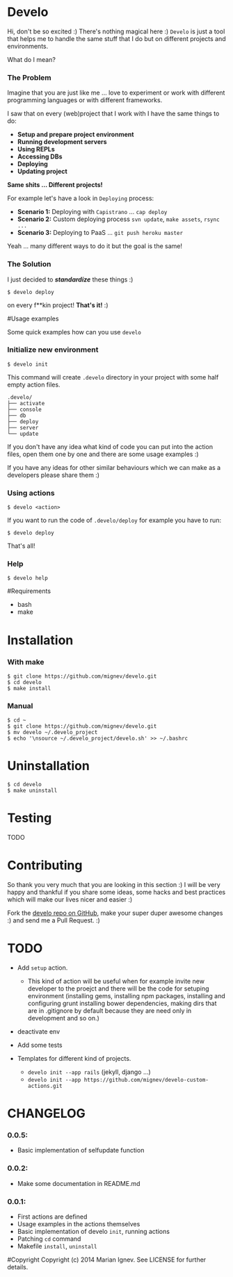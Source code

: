 Develo
=======

Hi, don't be so excited :) There's nothing magical here :) `Develo` is just a tool that helps me to handle the same stuff that I do but on different projects and environments.

What do I mean?

### The Problem

Imagine that you are just like me ... love to experiment or work with different programming languages or with different frameworks.

I saw that on every (web)project that I work with I have the same things to do:

- **Setup and prepare project environment**
- **Running development servers**
- **Using REPLs**
- **Accessing DBs**
- **Deploying**
- **Updating project**

**Same shits ... Different projects!**

For example let's have a look in `Deploying` process:

- **Scenario 1:** Deploying with `Capistrano` ... `cap deploy`
- **Scenario 2:** Custom deploying process `svn update`, `make assets`, `rsync ...`
- **Scenario 3:** Deploying to PaaS ... `git push heroku master`

Yeah ... many different ways to do it but the goal is the same!


### The Solution
I just decided to ***standardize*** these things :)

    $ develo deploy

on every f**kin project! **That's it!** :)


#Usage examples

Some quick examples how can you use `develo`

### Initialize new environment

    $ develo init

This command will create `.develo` directory in your project with some half empty action files.

    .develo/
    ├── activate
    ├── console
    ├── db
    ├── deploy
    ├── server
    └── update

If you don't have any idea what kind of code you can put into the action files, open them one by one and there are some usage examples :)

If you have any ideas for other similar behaviours which we can make as a developers please share them :)

### Using actions

    $ develo <action>

If you want to run the code of `.develo/deploy` for example you have to run:

    $ develo deploy

That's all!

### Help

    $ develo help


#Requirements

* bash
* make

# Installation

### With make

    $ git clone https://github.com/mignev/develo.git
    $ cd develo
    $ make install

### Manual

    $ cd ~
    $ git clone https://github.com/mignev/develo.git
    $ mv develo ~/.develo_project
    $ echo '\nsource ~/.develo_project/develo.sh' >> ~/.bashrc


# Uninstallation

    $ cd develo
    $ make uninstall

# Testing

TODO

# Contributing

So thank you very much that you are looking in this section :) I will be very happy and thankful if you share some ideas, some hacks and best practices which will make our lives nicer and easier :)

Fork the [develo repo on GitHub](https://github.com/mignev/develo), make your super duper awesome changes :) and send me a Pull Request. :)

# TODO
- Add `setup` action. 

    - This kind of action will be useful when for example invite new developer to the proejct and there will be the code for setuping environment (installing gems, installing npm packages, installing and configuring grunt installing bower dependencies, making dirs that are in .gitignore by default because they are need only in development and so on.)

- deactivate env
- Add some tests
- Templates for different kind of projects.
  - `develo init --app rails` (jekyll, django ...)
  - `develo init --app https://github.com/mignev/develo-custom-actions.git`

# CHANGELOG


### 0.0.5:

- Basic implementation of selfupdate function

### 0.0.2:

- Make some documentation in README.md

### 0.0.1:

- First actions are defined
- Usage examples in the actions themselves
- Basic implementation of develo `init`, running actions
- Patching `cd` command
- Makefile `install`, `uninstall`

#Copyright
Copyright (c) 2014 Marian Ignev. See LICENSE for further details.
